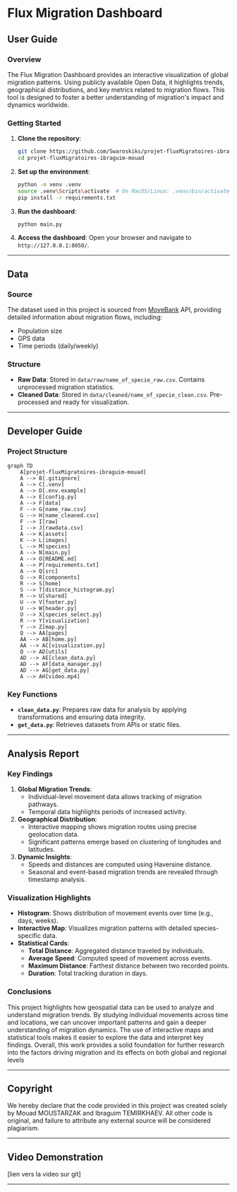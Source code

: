 
# Flux Migration Dashboard

## **User Guide**

### **Overview**
The Flux Migration Dashboard provides an interactive visualization of global migration patterns. Using publicly available Open Data, it highlights trends, geographical distributions, and key metrics related to migration flows. This tool is designed to foster a better understanding of migration's impact and dynamics worldwide.

### **Getting Started**
1. **Clone the repository**:
   ```bash
   git clone https://github.com/Swaroskiks/projet-fluxMigratoires-ibraguim-mouad.git
   cd projet-fluxMigratoires-ibraguim-mouad
   ```

2. **Set up the environment**:
   ```bash
   python -m venv .venv
   source .venv\Scripts\activate  # On MacOS/Linux: .venv/bin/activate
   pip install -r requirements.txt
   ```

3. **Run the dashboard**:
   ```bash
   python main.py
   ```

4. **Access the dashboard**:
   Open your browser and navigate to `http://127.0.0.1:8050/`.

---

## **Data**

### **Source**
The dataset used in this project is sourced from [MoveBank](https://www.movebank.org/cms/webapp?gwt_fragment=page=search_map) API, providing detailed information about migration flows, including:
- Population size
- GPS data
- Time periods (daily/weekly)



### **Structure**
- **Raw Data**: Stored in `data/raw/name_of_specie_raw.csv`. Contains unprocessed migration statistics.
- **Cleaned Data**: Stored in `data/cleaned/name_of_specie_clean.csv`. Pre-processed and ready for visualization.

---

## **Developer Guide**

### **Project Structure**
```mermaid
graph TD
    A[projet-fluxMigratoires-ibraguim-mouad]
    A --> B[.gitignore]
    A --> C[.venv]
    A --> D[.env.example]
    A --> E[config.py]
    A --> F[data]
    F --> G[name_raw.csv]
    G --> H[name_cleaned.csv]
    F --> I[raw]
    I --> J[rawdata.csv]
    A --> K[assets]
    K --> L[images]
    L --> M[species]
    A --> N[main.py]
    A --> O[README.md]
    A --> P[requirements.txt]
    A --> Q[src]
    Q --> R[components]
    R --> S[home]
    S --> T[distance_histogram.py]
    R --> U[shared]
    U --> V[footer.py]
    U --> W[header.py]
    U --> X[species_select.py]
    R --> Y[visualization]
    Y --> Z[map.py]
    Q --> AA[pages]
    AA --> AB[home.py]
    AA --> AC[visualization.py]
    Q --> AD[utils]
    AD --> AE[clean_data.py]
    AD --> AF[data_manager.py]
    AD --> AG[get_data.py]
    A --> AH[video.mp4]
```


### **Key Functions**
- **`clean_data.py`**: Prepares raw data for analysis by applying transformations and ensuring data integrity.
- **`get_data.py`**: Retrieves datasets from APIs or static files.

---

## **Analysis Report**


### **Key Findings**
1. **Global Migration Trends**:
   - Individual-level movement data allows tracking of migration pathways.
   - Temporal data highlights periods of increased activity.
2. **Geographical Distribution**:
   - Interactive mapping shows migration routes using precise geolocation data.
   - Significant patterns emerge based on clustering of longitudes and latitudes.
3. **Dynamic Insights**:
   - Speeds and distances are computed using Haversine distance.
   - Seasonal and event-based migration trends are revealed through timestamp analysis.


### **Visualization Highlights**
- **Histogram**: Shows distribution of movement events over time (e.g., days, weeks).
- **Interactive Map**: Visualizes migration patterns with detailed species-specific data.
- **Statistical Cards**:
  - **Total Distance**: Aggregated distance traveled by individuals.
  - **Average Speed**: Computed speed of movement across events.
  - **Maximum Distance**: Farthest distance between two recorded points.
  - **Duration**: Total tracking duration in days.

### **Conclusions**
This project highlights how geospatial data can be used to analyze and understand migration trends. By studying individual movements across time and locations, we can uncover important patterns and gain a deeper understanding of migration dynamics. The use of interactive maps and statistical tools makes it easier to explore the data and interpret key findings. Overall, this work provides a solid foundation for further research into the factors driving migration and its effects on both global and regional levels

---

## **Copyright**
   We hereby declare that the code provided in this project was created solely by Mouad MOUSTARZAK and Ibraguim TEMIRKHAEV.
All other code is original, and failure to attribute any external source will be considered plagiarism.

---

## **Video Demonstration**
[lien vers la video sur git]

---
